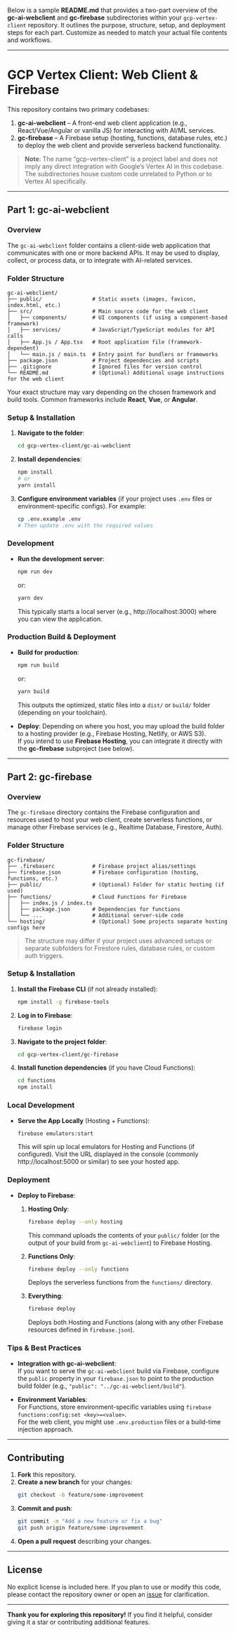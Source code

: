 Below is a sample **README.md** that provides a two-part overview of the **gc-ai-webclient** and **gc-firebase** subdirectories within your `gcp-vertex-client` repository. It outlines the purpose, structure, setup, and deployment steps for each part. Customize as needed to match your actual file contents and workflows.

---

# GCP Vertex Client: Web Client & Firebase

This repository contains two primary codebases:

1. **gc-ai-webclient** – A front-end web client application (e.g., React/Vue/Angular or vanilla JS) for interacting with AI/ML services.
2. **gc-firebase** – A Firebase setup (hosting, functions, database rules, etc.) to deploy the web client and provide serverless backend functionality.

> **Note**: The name “gcp-vertex-client” is a project label and does not imply any direct integration with Google’s Vertex AI in this codebase. The subdirectories house custom code unrelated to Python or to Vertex AI specifically.

---

## Part 1: gc-ai-webclient

### Overview
The `gc-ai-webclient` folder contains a client-side web application that communicates with one or more backend APIs. It may be used to display, collect, or process data, or to integrate with AI-related services.

### Folder Structure

```
gc-ai-webclient/
├── public/                # Static assets (images, favicon, index.html, etc.)
├── src/                   # Main source code for the web client
│   ├── components/        # UI components (if using a component-based framework)
│   ├── services/          # JavaScript/TypeScript modules for API calls
│   ├── App.js / App.tsx   # Root application file (framework-dependent)
│   └── main.js / main.ts  # Entry point for bundlers or frameworks
├── package.json           # Project dependencies and scripts
├── .gitignore             # Ignored files for version control
└── README.md              # (Optional) Additional usage instructions for the web client
```

Your exact structure may vary depending on the chosen framework and build tools. Common frameworks include **React**, **Vue**, or **Angular**.  

### Setup & Installation

1. **Navigate to the folder**:
   ```bash
   cd gcp-vertex-client/gc-ai-webclient
   ```

2. **Install dependencies**:
   ```bash
   npm install
   # or
   yarn install
   ```
3. **Configure environment variables** (if your project uses `.env` files or environment-specific configs). For example:
   ```bash
   cp .env.example .env
   # Then update .env with the required values
   ```

### Development

- **Run the development server**:
  ```bash
  npm run dev
  ```
  or:
  ```bash
  yarn dev
  ```
  This typically starts a local server (e.g., http://localhost:3000) where you can view the application.

### Production Build & Deployment

- **Build for production**:
  ```bash
  npm run build
  ```
  or:
  ```bash
  yarn build
  ```
  This outputs the optimized, static files into a `dist/` or `build/` folder (depending on your toolchain).

- **Deploy**:
  Depending on where you host, you may upload the build folder to a hosting provider (e.g., Firebase Hosting, Netlify, or AWS S3).  
  If you intend to use **Firebase Hosting**, you can integrate it directly with the **gc-firebase** subproject (see below).

---

## Part 2: gc-firebase

### Overview
The `gc-firebase` directory contains the Firebase configuration and resources used to host your web client, create serverless functions, or manage other Firebase services (e.g., Realtime Database, Firestore, Auth).

### Folder Structure

```
gc-firebase/
├── .firebaserc            # Firebase project alias/settings
├── firebase.json          # Firebase configuration (hosting, functions, etc.)
├── public/                # (Optional) Folder for static hosting (if used)
├── functions/             # Cloud Functions for Firebase
│   ├── index.js / index.ts
│   ├── package.json       # Dependencies for functions
│   └── ...                # Additional server-side code
└── hosting/               # (Optional) Some projects separate hosting configs here
```

> The structure may differ if your project uses advanced setups or separate subfolders for Firestore rules, database rules, or custom auth triggers.

### Setup & Installation

1. **Install the Firebase CLI** (if not already installed):
   ```bash
   npm install -g firebase-tools
   ```
2. **Log in to Firebase**:
   ```bash
   firebase login
   ```
3. **Navigate to the project folder**:
   ```bash
   cd gcp-vertex-client/gc-firebase
   ```
4. **Install function dependencies** (if you have Cloud Functions):
   ```bash
   cd functions
   npm install
   ```

### Local Development

- **Serve the App Locally** (Hosting + Functions):
  ```bash
  firebase emulators:start
  ```
  This will spin up local emulators for Hosting and Functions (if configured). Visit the URL displayed in the console (commonly http://localhost:5000 or similar) to see your hosted app.

### Deployment

- **Deploy to Firebase**:
  1. **Hosting Only**:
     ```bash
     firebase deploy --only hosting
     ```
     This command uploads the contents of your `public/` folder (or the output of your build from `gc-ai-webclient`) to Firebase Hosting.
     
  2. **Functions Only**:
     ```bash
     firebase deploy --only functions
     ```
     Deploys the serverless functions from the `functions/` directory.
     
  3. **Everything**:
     ```bash
     firebase deploy
     ```
     Deploys both Hosting and Functions (along with any other Firebase resources defined in `firebase.json`).

### Tips & Best Practices

- **Integration with gc-ai-webclient**:  
  If you want to serve the `gc-ai-webclient` build via Firebase, configure the `public` property in your `firebase.json` to point to the production build folder (e.g., `"public": "../gc-ai-webclient/build"`).

- **Environment Variables**:  
  For Functions, store environment-specific variables using `firebase functions:config:set <key>=<value>`.  
  For the web client, you might use `.env.production` files or a build-time injection approach.

---

## Contributing

1. **Fork** this repository.
2. **Create a new branch** for your changes:
   ```bash
   git checkout -b feature/some-improvement
   ```
3. **Commit and push**:
   ```bash
   git commit -m "Add a new feature or fix a bug"
   git push origin feature/some-improvement
   ```
4. **Open a pull request** describing your changes.

---

## License

No explicit license is included here. If you plan to use or modify this code, please contact the repository owner or open an [issue](#) for clarification.

---

**Thank you for exploring this repository!** If you find it helpful, consider giving it a star or contributing additional features.